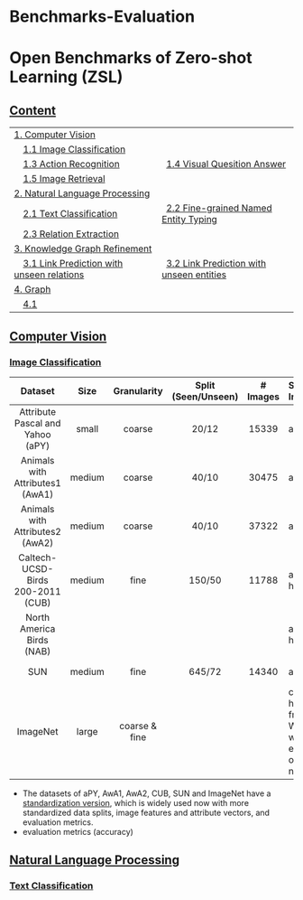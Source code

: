 # Benchmarks-Evaluation



# Open Benchmarks of Zero-shot Learning (ZSL)

## [Content](#content)

<table>
<!-- <tr><td colspan="2"><a href="#survey-papers">1. Survey</a></td></tr>  -->

<tr><td colspan="2"><a href="#computer-vision">1. Computer Vision</a></td></tr>
<tr>
    <td>&emsp;<a href="#image-classification">1.1 Image Classification</a></td>
    <td></td>
    <!-- <td>&ensp;<a href="#graph-types">1.2 Image Recognition (Multi-label)</a></td> -->
</tr>
<tr>
    <td>&emsp;<a href="#">1.3 Action Recognition</a></td>
    <td>&ensp;<a href="#analysis">1.4 Visual Quesition Answer</a></td>
</tr>
<tr>
    <td>&emsp;<a href="#efficiency">1.5 Image Retrieval</a></td>
    <td></td>
</tr>
<tr>
    <td colspan="2"><a href="#natural-language-processing">2. Natural Language Processing</a></td></tr> 
<tr>
    <td>&emsp;<a href="#text-classification">2.1 Text Classification</a></td>
    <td>&ensp;<a href="#chemistry-and-biology">2.2 Fine-grained Named Entity Typing</a></td>
</tr> 
<tr>
    <td>&emsp;<a href="#knowledge-graph">2.3 Relation Extraction</a></td>
    <td></td>
</tr>
<tr>
    <td colspan="2"><a href="#applications">3. Knowledge Graph Refinement</a></td>
</tr> 
<tr>
    <td>&emsp;<a href="#computer-vision">3.1 Link Prediction with unseen relations</a></td>
    <td>&ensp;<a href="#natural-language-processing">3.2 Link Prediction with unseen entities</a></td>
</tr> 
<tr>
    <td colspan="2"><a href="#applications">4. Graph</a></td>
</tr> 
<tr>
    <td>&emsp;<a href="#generation">4.1 </a></td>
    <td></td>
</tr> 

</table>




## [Computer Vision](#content)

### [Image Classification](#content)

| Dataset | Size | Granularity | Split (Seen/Unseen) | # Images | Side Information | Sources |
| :----: | :----: | :----: | :----: | :----: | :---- | :----: |
| Attribute Pascal and Yahoo (aPY) | small | coarse | 20/12 | 15339 | attribute | [Paper](https://www.cs.cmu.edu/~afarhadi/papers/Attributes.pdf) [Data](https://vision.cs.uiuc.edu/attributes/)|
| Animals with Attributes1 (AwA1) | medium | coarse | 40/10 | 30475 | attrbute | [Paper](https://hannes.nickisch.org/papers/articles/lampert13attributes.pdf) [Data](http://pub.ist.ac.at/~chl/AwA/)|
| Animals with Attributes2 (AwA2) | medium | coarse | 40/10 | 37322 | attrbute | [Paper](https://arxiv.org/pdf/1707.00600.pdf) [Data](http://cvml.ist.ac.at/AwA2/)|
| Caltech-UCSD- Birds 200-2011 (CUB) | medium | fine | 150/50 | 11788 | attribute, hierarchy| [Paper](http://www.vision.caltech.edu/visipedia/papers/WelinderEtal10_CUB-200.pdf) Data|
| North America Birds (NAB) |  |  |  |  | attribute, hierarchy | [Paper](https://gvanhorn38.github.io/assets/papers/building_a_bird_recognition_app.pdf) Data|
| SUN | medium | fine | 645/72 | 14340 | attribute | [Paper](https://cs.brown.edu/~gmpatter/pub_papers/SUN_Attribute_Database_CVPR2012.pdf) Data|
| ImageNet | large | coarse & fine |  |  | class hierarchy from WordNet, word embeddings of class names | Paper Data|

- The datasets of aPY, AwA1, AwA2, CUB, SUN and ImageNet have a [standardization version](https://www.mpi-inf.mpg.de/departments/computer-vision-and-machine-learning/research/zero-shot-learning/zero-shot-learning-the-good-the-bad-and-the-ugly), which is widely used now with more standardized data splits, image features and attribute vectors, and evaluation metrics.
- evaluation metrics (accuracy)







## [Natural Language Processing](#content)

### [Text Classification](#content)